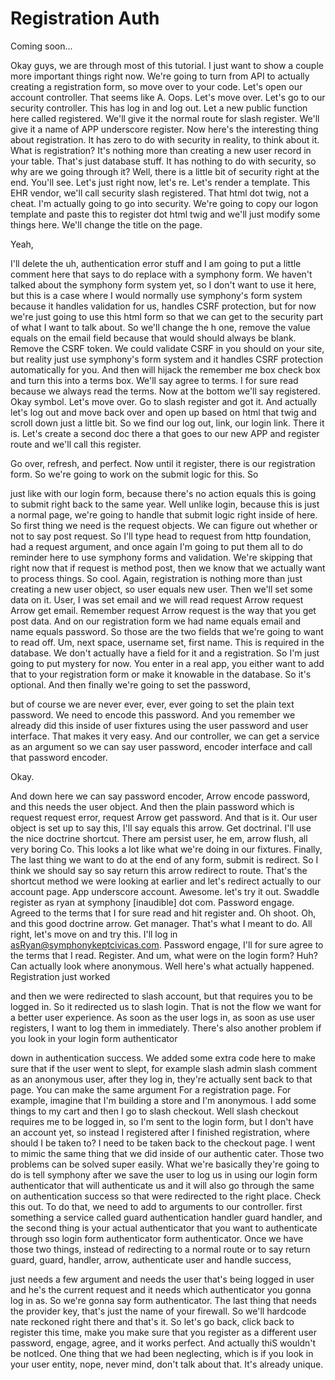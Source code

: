 # Registration Auth

Coming soon...

Okay guys, we are through most of this tutorial. I just want to show a couple more important things right now. We're going to turn from API to actually creating a registration form, so move over to your code. Let's open our account controller. That seems like A. Oops. Let's move over. Let's go to our security controller. This has log in and log out. Let a new public function here called registered. We'll give it the normal route for slash register. We'll give it a name of APP underscore register. Now here's the interesting thing about registration. It has zero to do with security in reality, to think about it. What is registration? It's nothing more than creating a new user record in your table. That's just database stuff. It has nothing to do with security, so why are we going through it? Well, there is a little bit of security right at the end. You'll see. Let's just right now, let's re. Let's render a template. This EHR vendor, we'll call security slash registered. That html dot twig, not a cheat. I'm actually going to go into security. We're going to copy our logon template and paste this to register dot html twig and we'll just modify some things here. We'll change the title on the page. 

Yeah, 

I'll delete the uh, authentication error stuff and I am going to put a little comment here that says to do replace with a symphony form. We haven't talked about the symphony form system yet, so I don't want to use it here, but this is a case where I would normally use symphony's form system because it handles validation for us, handles CSRF protection, but for now we're just going to use this html form so that we can get to the security part of what I want to talk about. So we'll change the h one, remove the value equals on the email field because that would should always be blank. Remove the CSRF token. We could validate CSRF in you should on your site, but reality just use symphony's form system and it handles CSRF protection automatically for you. And then will hijack the remember me box check box and turn this into a terms box. We'll say agree to terms. I for sure read because we always read the terms. Now at the bottom we'll say registered. Okay symbol. Let's move over. Go to slash register and got it. And actually let's log out and move back over and open up based on html that twig and scroll down just a little bit. So we find our log out, link, our login link. There it is. Let's create a second doc there a that goes to our new APP and register route and we'll call this register. 

Go over, refresh, and perfect. Now until it register, there is our registration form. So we're going to work on the submit logic for this. So 

just like with our login form, because there's no action equals this is going to submit right back to the same year. Well unlike login, because this is just a normal page, we're going to handle that submit logic right inside of here. So first thing we need is the request objects. We can figure out whether or not to say post request. So I'll type head to request from http foundation, had a request argument, and once again I'm going to put them all to do reminder here to use symphony forms and validation. We're skipping that right now that if request is method post, then we know that we actually want to process things. So cool. Again, registration is nothing more than just creating a new user object, so user equals new user. Then we'll set some data on it. User, I was set email and we will read request Arrow request Arrow get email. Remember request Arrow request is the way that you get post data. And on our registration form we had name equals email and name equals password. So those are the two fields that we're going to want to read off. Um, next space, username set, first name. This is required in the database. We don't actually have a field for it and a registration. So I'm just going to put mystery for now. You enter in a real app, you either want to add that to your registration form or make it knowable in the database. So it's optional. And then finally we're going to set the password, 

but of course we are never ever, ever, ever going to set the plain text password. We need to encode this password. And you remember we already did this inside of user fixtures using the user password and user interface. That makes it very easy. And our controller, we can get a service as an argument so we can say user password, encoder interface and call that password encoder. 

Okay. 

And down here we can say password encoder, Arrow encode password, and this needs the user object. And then the plain password which is request request error, request Arrow get password. And that is it. Our user object is set up to say this, I'll say equals this arrow. Get doctrinal. I'll use the nice doctrine shortcut. There am persist user, he em, arrow flush, all very boring Co. This looks a lot like what we're doing in our fixtures. Finally, The last thing we want to do at the end of any form, submit is redirect. So I think we should say so say return this arrow redirect to route. That's the shortcut method we were looking at earlier and let's redirect actually to our account page. App underscore account. Awesome. let's try it out. Swaddle register as ryan at symphony [inaudible] dot com. Password engage. Agreed to the terms that I for sure read and hit register and. Oh shoot. Oh, and this good doctrine arrow. Get manager. That's what I meant to do. All right, let's move on and try this. I'll log in asRyan@symphonykeptcivicas.com. Password engage, I'll for sure agree to the terms that I read. Register. And um, what were on the login form? Huh? Can actually look where anonymous. Well here's what actually happened. Registration just worked 

and then we were redirected to slash account, but that requires you to be logged in. So it redirected us to slash login. That is not the flow we want for a better user experience. As soon as the user logs in, as soon as use user registers, I want to log them in immediately. There's also another problem if you look in your login form authenticator 

down in authentication success. We added some extra code here to make sure that if the user went to slept, for example slash admin slash comment as an anonymous user, after they log in, they're actually sent back to that page. You can make the same argument For a registration page. For example, imagine that I'm building a store and I'm anonymous. I add some things to my cart and then I go to slash checkout. Well slash checkout requires me to be logged in, so I'm sent to the login form, but I don't have an account yet, so instead I registered after I finished registration, where should I be taken to? I need to be taken back to the checkout page. I went to mimic the same thing that we did inside of our authentic cater. Those two problems can be solved super easily. What we're basically they're going to do is tell symphony after we save the user to log us in using our login form authenticator that will authenticate us and it will also go through the same on authentication success so that were redirected to the right place. Check this out. To do that, we need to add to arguments to our controller. first something a service called guard authentication handler guard handler, and the second thing is your actual authenticator that you want to authenticate through sso login form authenticator form authenticator. Once we have those two things, instead of redirecting to a normal route or to say return guard, guard, handler, arrow, authenticate user and handle success, 

just needs a few argument and needs the user that's being logged in user and he's the current request and it needs which authenticator you gonna log in as. So we're gonna say form authenticator. The last thing that needs the provider key, that's just the name of your firewall. So we'll hardcode nate reckoned right there and that's it. So let's go back, click back to register this time, make you make sure that you register as a different user password, engage, agree, and it works perfect. And actually thiS wouldn't be notIced. One thing that we had been neglecting, which is if you look in your user entity, nope, never mind, don't talk about that. It's already unique.